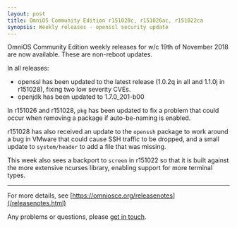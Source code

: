 ```yaml
---
layout: post
title: OmniOS Community Edition r151028c, r151026ac, r151022ca
synopsis: Weekly releases - openssl security update
---
```

OmniOS Community Edition weekly releases for w/c 19th of November 2018 are
now available. These are non-reboot updates.

In all releases:

* openssl has been updated to the latest release (1.0.2q in all and 1.1.0j
  in r151028), fixing two low severity CVEs.
* openjdk has been updated to 1.7.0_201-b00

In r151026 and r151028, `pkg` has been updated to fix a problem that could
occur when removing a package if auto-be-naming is enabled.

r151028 has also received an update to the `openssh` package to work around
a bug in VMware that could cause SSH traffic to be dropped, and a small update
to `system/header` to add a file that was missing.

This week also sees a backport to `screen` in r151022 so that it is built
against the more extensive ncurses library, enabling support for more terminal
types.

---

For more details, see [https://omniosce.org/releasenotes](/releasenotes.html)

Any problems or questions, please [get in touch](/about/contact.html).
